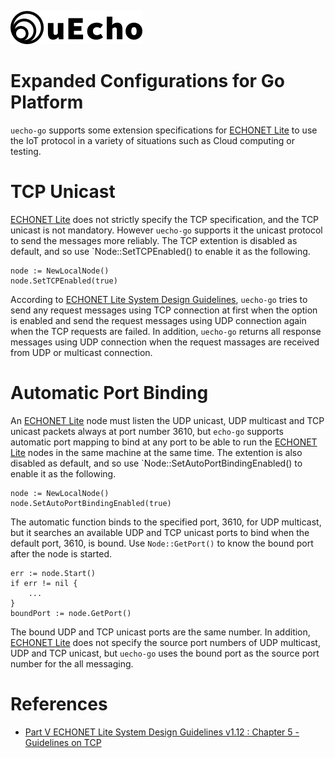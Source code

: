 ![logo](img/logo.png)

# Expanded Configurations for Go Platform

`uecho-go` supports some extension specifications for [ECHONET Lite][enet] to use the IoT protocol in a variety of situations such as Cloud computing or testing.


# TCP Unicast

[ECHONET Lite][enet] does not strictly specify the TCP specification, and the TCP unicast is not mandatory. However `uecho-go` supports it the unicast protocol to send the messages more reliably. The TCP extention is disabled as default, and so use `Node::SetTCPEnabled() to enable it as the following.


```
node := NewLocalNode()
node.SetTCPEnabled(true)
```

According to [ECHONET Lite System Design Guidelines][enet_guideline_tcp], `uecho-go` tries to send any request messages using TCP connection at first when the option is enabled and send the request messages using UDP connection again when the TCP requests are failed. 
In addition, `uecho-go` returns all response messages using UDP connection when the request massages are received from UDP or multicast connection.

# Automatic Port Binding

 An [ECHONET Lite][enet] node must listen the UDP unicast, UDP multicast and TCP unicast packets always at port number 3610, but `echo-go` supports automatic port mapping to bind at any port to be able to run the [ECHONET Lite][enet] nodes in the same machine at the same time. The extention is also disabled as default, and so use `Node::SetAutoPortBindingEnabled() to enable it as the following.

```
node := NewLocalNode()
node.SetAutoPortBindingEnabled(true)
 ```

 The automatic function binds to the specified port, 3610, for UDP multicast, but it searches an available UDP and TCP unicast ports to bind when the default port, 3610, is bound. Use `Node::GetPort()` to know the bound port after the node is started.
 
```
err := node.Start()
if err != nil {
    ...
}
boundPort := node.GetPort()
```

The bound UDP and TCP unicast ports are the same number. 
In addition, [ECHONET Lite][enet] does not specify the source port numbers of UDP multicast, UDP and TCP unicast, but `uecho-go` uses the bound port as the source port number for the all messaging.

# References

- [Part V ECHONET Lite System Design Guidelines v1.12 : Chapter 5 - Guidelines on TCP][enet_guideline_tcp]

[enet]:http://echonet.jp/english/
[enet_guideline_tcp]:https://echonet.jp/spec_en/
